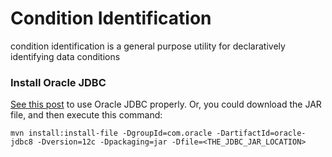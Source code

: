# Condition Identification

condition identification is a general purpose utility for declaratively identifying
data conditions

### Install Oracle JDBC

[See this post](https://blogs.oracle.com/dev2dev/get-oracle-jdbc-drivers-and-ucp-from-oracle-maven-repository-without-ides) to use Oracle JDBC properly. Or, you could download the JAR file, and then execute this command:

`mvn install:install-file -DgroupId=com.oracle -DartifactId=oracle-jdbc8 -Dversion=12c -Dpackaging=jar -Dfile=<THE_JDBC_JAR_LOCATION>`

